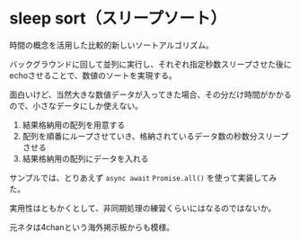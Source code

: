 # sleep sort（スリープソート）

時間の概念を活用した比較的新しいソートアルゴリズム。

バックグラウンドに回して並列に実行し、それぞれ指定秒数スリープさせた後にechoさせることで、数値のソートを実現する。

面白いけど、当然大きな数値データが入ってきた場合、その分だけ時間がかかるので、小さなデータにしか使えない。

1. 結果格納用の配列を用意する
1. 配列を順番にループさせていき、格納されているデータ数の秒数分スリープさせる
1. 結果格納用の配列にデータを入れる

サンプルでは、とりあえず `async await` `Promise.all()` を使って実装してみた。

実用性はともかくとして、非同期処理の練習くらいにはなるのではないか。

元ネタは4chanという海外掲示板からも模様。

